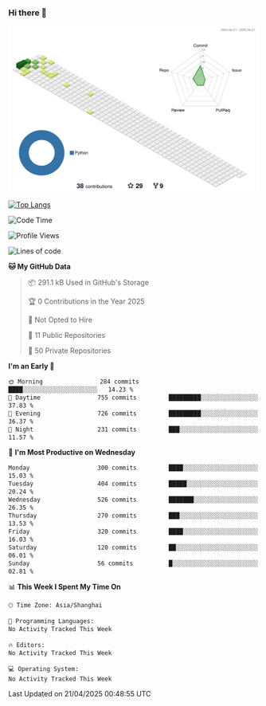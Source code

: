 ### Hi there 👋

![](./profile-3d-contrib/profile-green-animate.svg)

 

[![Top Langs](https://github-readme-stats.vercel.app/api/top-langs/?username=fly2tomato)](https://github.com/anuraghazra/github-readme-stats)


 

<!--START_SECTION:waka-->
![Code Time](http://img.shields.io/badge/Code%20Time-5%20hrs%2042%20mins-blue)

![Profile Views](http://img.shields.io/badge/Profile%20Views-0-blue)

![Lines of code](https://img.shields.io/badge/From%20Hello%20World%20I%27ve%20Written-523.6%20thousand%20lines%20of%20code-blue)

**🐱 My GitHub Data** 

> 📦 291.1 kB Used in GitHub's Storage 
 > 
> 🏆 0 Contributions in the Year 2025
 > 
> 🚫 Not Opted to Hire
 > 
> 📜 11 Public Repositories 
 > 
> 🔑 50 Private Repositories 
 > 
**I'm an Early 🐤** 

```text
🌞 Morning                284 commits         ████░░░░░░░░░░░░░░░░░░░░░   14.23 % 
🌆 Daytime                755 commits         █████████░░░░░░░░░░░░░░░░   37.83 % 
🌃 Evening                726 commits         █████████░░░░░░░░░░░░░░░░   36.37 % 
🌙 Night                  231 commits         ███░░░░░░░░░░░░░░░░░░░░░░   11.57 % 
```
📅 **I'm Most Productive on Wednesday** 

```text
Monday                   300 commits         ████░░░░░░░░░░░░░░░░░░░░░   15.03 % 
Tuesday                  404 commits         █████░░░░░░░░░░░░░░░░░░░░   20.24 % 
Wednesday                526 commits         ███████░░░░░░░░░░░░░░░░░░   26.35 % 
Thursday                 270 commits         ███░░░░░░░░░░░░░░░░░░░░░░   13.53 % 
Friday                   320 commits         ████░░░░░░░░░░░░░░░░░░░░░   16.03 % 
Saturday                 120 commits         ██░░░░░░░░░░░░░░░░░░░░░░░   06.01 % 
Sunday                   56 commits          █░░░░░░░░░░░░░░░░░░░░░░░░   02.81 % 
```


📊 **This Week I Spent My Time On** 

```text
🕑︎ Time Zone: Asia/Shanghai

💬 Programming Languages: 
No Activity Tracked This Week

🔥 Editors: 
No Activity Tracked This Week

💻 Operating System: 
No Activity Tracked This Week
```


 Last Updated on 21/04/2025 00:48:55 UTC
<!--END_SECTION:waka-->
